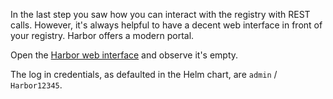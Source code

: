 In the last step you saw how you can interact with the registry with REST calls. However, it's always helpful to have a decent web interface in front of your registry. Harbor offers a modern portal.

Open the [Harbor web interface](
https://[[HOST_SUBDOMAIN]]-31500-[[KATACODA_HOST]].environments.katacoda.com/) and observe it's empty.

The log in credentials, as defaulted in the Helm chart, are `admin` / `Harbor12345`.